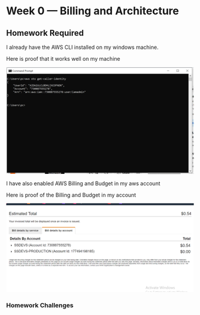 # Week 0 — Billing and Architecture

## Homework Required

I already have the AWS CLI installed on my windows machine.

Here is proof that it works well on my machine 

![Proof of Working AWS CLI](.asset/AWS_CLI_PROOF.PNG)

I have also enabled AWS Billing and Budget in my aws account

Here is proof of the Billing and Budget in my account

![Proof of Billing And Budget in AWS Account](.asset/Billing.PNG)


### Homework Challenges

